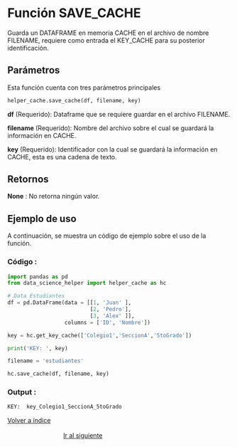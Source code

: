 Función **SAVE_CACHE**
==============================
<p1>Guarda un DATAFRAME en memoria CACHE en el archivo de nombre FILENAME, requiere como entrada el KEY_CACHE para su posterior identificación.</p1>

**<h2>Parámetros</h2>**
<p> Esta función cuenta con tres parámetros principales</p>

```Python
helper_cache.save_cache(df, filename, key)
```

<p1><strong>df</strong> (Requerido): Dataframe que se requiere guardar en el archivo FILENAME.</p1>

<p1><strong>filename</strong> (Requerido):  Nombre del archivo sobre el cual se guardará la información en CACHE.</p1>

<p1><strong>key</strong> (Requerido): Identificador con la cual se guardará la información en CACHE, esta es una cadena de texto.</p1>

**<h2>Retornos</h2>**

<p1><strong>None</strong> :  No retorna ningún valor.</p1>
<p1> </p1>



**<h2>Ejemplo de uso</h2>**
<p1> A continuación, se muestra un código de ejemplo sobre el uso de la función.</p1>


**<h3>Código :</h3>**
```Python
import pandas as pd
from data_science_helper import helper_cache as hc

# Data Estudiantes
df = pd.DataFrame(data = [[1, 'Juan' ],
                          [2, 'Pedro'],
                          [3, 'Alex' ]], 
                  columns = ['ID', 'Nombre'])

key = hc.get_key_cache(['Colegio1','SeccionA','5toGrado'])

print('KEY: ', key)

filename = 'estudiantes'

hc.save_cache(df, filename, key)
```


**<h3>Output :</h3>**

```Python
KEY:  key_Colegio1_SeccionA_5toGrado
```

[Volver a índice](../../docsPrincipal.md ) $~~~~~~~~~~~~~~~~~~~~~~~~~~~~~~~~~~~~~~~~~~~~~~~~~~~~~~~~~~~~~~~~~~~~~~~~~~~~~~~~~~~~~~~~~~~~~~~~~~~~~~~~~~~~~~~~~~~~~~~~~~~~~~~~~~~~~~~~~~~~~~~~~~~~~~~~~~~~~~~$ [Ir al siguiente](../helperclean/HELPER_CLEAN_agregar_na_cls.md)
